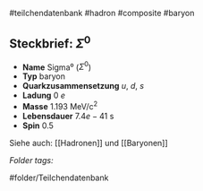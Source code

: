 #teilchendatenbank  #hadron  #composite  #baryon 
## Steckbrief: $\Sigma^0$


- **Name** Sigma⁰ ($\Sigma^0$)
- **Typ** baryon
- **Quarkzusammensetzung** $u$, $d$, $s$
- **Ladung** 0 $e$
- **Masse** 1.193 MeV/c$^2$
- **Lebensdauer** $7.4e-41$ s
- **Spin** 0.5



Siehe auch:  [[Hadronen]] und [[Baryonen]]




 *Folder tags:*

#folder/Teilchendatenbank
